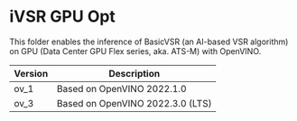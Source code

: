# iVSR GPU Opt
This folder enables the inference of BasicVSR (an AI-based VSR algorithm) on GPU (Data Center GPU Flex series, aka. ATS-M)
with OpenVINO. 

| Version | Description |
|---------| ----------- |
| ov_1    | Based on OpenVINO 2022.1.0       |
| ov_3    | Based on OpenVINO 2022.3.0 (LTS)       |

